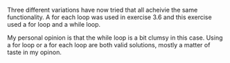 Three different variations have now tried that all acheivie the same functionality. A for each loop was used in exercise 3.6 and this exercise used a for loop and a while loop.  

My personal opinion is that the while loop is a bit clumsy in this case. Using a for loop or a for each loop are both valid solutions, mostly a matter of taste in my opinon.  
